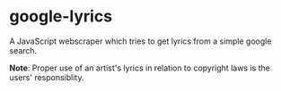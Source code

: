 # google-lyrics

A JavaScript webscraper which tries to get lyrics from a simple google search. 

**Note**: Proper use of an artist's lyrics in relation to copyright laws is the users' responsiblity.  

